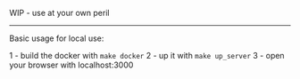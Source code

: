 
WIP - use at your own peril

---

Basic usage for local use:

1 - build the docker with `make docker`
2 - up it with `make up_server`
3 - open your browser with localhost:3000